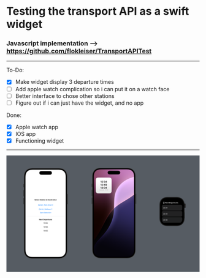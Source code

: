 # Testing the transport API as a swift widget

### Javascript implementation --> https://github.com/flokleiser/TransportAPITest 

___

To-Do:
- [x] Make widget display 3 departure times
- [ ] Add apple watch complication so i can put it on a watch face
- [ ] Better interface to chose other stations
- [ ] Figure out if i can just have the widget, and no app

Done:
- [x] Apple watch app
- [x] IOS app
- [x] Functioning widget

___

![](TramDisplay/Preview%20Content/Preview%20Assets.xcassets/preview.png)